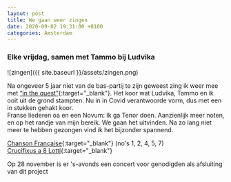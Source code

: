 ```yaml
---
layout: post
title: We gaan weer zingen
date: 2020-09-02 19:31:00 +0100
categories: Amsterdam
---
```


### Elke vrijdag, samen met Tammo bij Ludvika

![zingen]({{ site.baseurl }}/assets/zingen.png)  

Na ongeveer 5 jaar niet van de bas-partij te zijn geweest zing ik weer mee met [“in the quest”](http://www.inthequest.nl/p/oefenfiles.html){:target="_blank"}. Het koor wat Ludvika, Tammo en ik ooit uit de grond stampten. Nu in in Covid verantwoorde vorm, dus met een in stukken gehakt koor.  
Franse liederen oa en een Novum: Ik ga Tenor doen. Aanzienlijk meer noten, en op het randje van mijn bereik. We gaan het uitvinden. Na zo lang niet meer te hebben gezongen vind ik het bijzonder spannend.

[Chanson Française](https://www.youtube.com/watch?v=OGuaDWf1Ad0){:target="_blank"} (no's 1, 2, 4, 5, 7)  
[Crucifixus a 8 Lotti](https://www.youtube.com/results?search_query=lotti+crucifixus+a+8){:target="_blank"}

Op 28 november is er 's-avonds een concert voor genodigden als afsluiting van dit project
